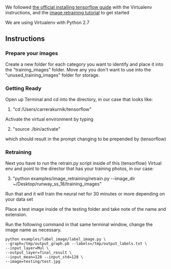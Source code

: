 # 

We followed [the official installing tensorflow guide](https://www.tensorflow.org/install/install_mac) with the Virtualenv instructions, and the [image retraining tutorial](https://www.tensorflow.org/tutorials/image_retraining) to get started

We are using Virtualenv with Python 2.7

## Instructions

### Prepare your images

Create a new folder for each category you want to identify and place it into the "training_images" folder. Move any you don't want to use into the "unused_training_images" folder for storage.

### Getting Ready

Open up Terminal and cd into the directory, in our case that looks like: 

1. "cd /Users/carrerakurnik/tensorflow"

Activate the virtual environment by typing

2. "source ./bin/activate"

which should result in the prompt changing to be prepended by (tensorflow)

### Retraining

Next you have to run the retrain.py script inside of this (tensorflow) Virtual env and point to the director that has your training photos, in our case:

3. "python examples/image_retraining/retrain.py --image_dir ~/Desktop/runway_ss_18/training_images"

Run that and it will train the neural net for 30 minutes or more depending on your data set

Place a test image inside of the testing folder and take note of the name and extension.

Run the following command in that same terminal window, change the image name as necessary.

```
python examples/label_image/label_image.py \
--graph=/tmp/output_graph.pb --labels=/tmp/output_labels.txt \
--input_layer=Mul \
--output_layer=final_result \
--input_mean=128 --input_std=128 \
--image=testing/test.jpg
```